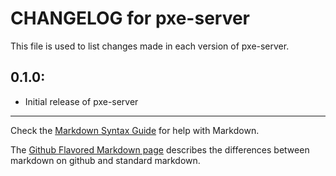 # CHANGELOG for pxe-server

This file is used to list changes made in each version of pxe-server.

## 0.1.0:

* Initial release of pxe-server

- - - 
Check the [Markdown Syntax Guide](http://daringfireball.net/projects/markdown/syntax) for help with Markdown.

The [Github Flavored Markdown page](http://github.github.com/github-flavored-markdown/) describes the differences between markdown on github and standard markdown.
